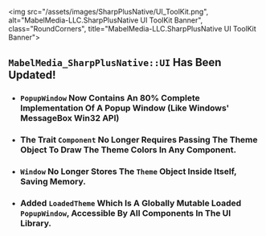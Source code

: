 <img src="/assets/images/SharpPlusNative/UI_ToolKit.png", alt="MabelMedia-LLC.SharpPlusNative UI ToolKit Banner", class="RoundCorners", title="MabelMedia-LLC.SharpPlusNative UI ToolKit Banner">

## `MabelMedia_SharpPlusNative::UI` Has Been Updated!

+ ### <code title="MabelMedia_SharpPlusNative::UI::PopupWindow::PopupWindow">PopupWindow</code> Now Contains An 80% Complete Implementation Of A Popup Window (Like Windows' MessageBox Win32 API)
+ ### The Trait <code title="MabelMedia_SharpPlusNative::UI::Component">Component</code> No Longer Requires Passing The Theme Object To Draw The Theme Colors In Any Component.
+ ### <code title="MabelMedia_SharpPlusNative::UI::Window::Window">Window</code> No Longer Stores The <code title="MabelMedia_SharpPlusNative::UI::Theme::Theme">Theme</code> Object Inside Itself, Saving Memory.
+ ### Added <code title="MabelMedia_SharpPlusNative::UI::Theme::LoadedTheme">LoadedTheme</code> Which Is A Globally Mutable Loaded <code title="MabelMedia_SharpPlusNative::UI::PopupWindow::PopupWindow">PopupWindow</code>, Accessible By All Components In The UI Library.